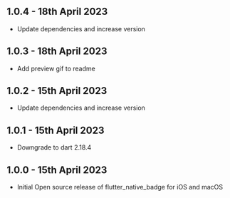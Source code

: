 ## 1.0.4 - 18th April 2023

- Update dependencies and increase version

## 1.0.3 - 18th April 2023

- Add preview gif to readme

## 1.0.2 - 15th April 2023

- Update dependencies and increase version

## 1.0.1 - 15th April 2023

- Downgrade to dart 2.18.4

## 1.0.0 - 15th April 2023

- Initial Open source release of flutter_native_badge for iOS and macOS
